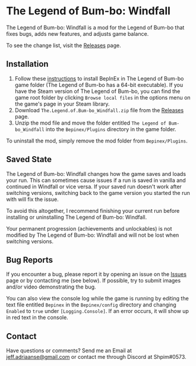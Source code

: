# The Legend of Bum-bo: Windfall
The Legend of Bum-bo: Windfall is a mod for the Legend of Bum-bo that fixes bugs, adds new features, and adjusts game balance.

To see the change list, visit the [Releases](https://github.com/Shpim/The-Legend-of-Bum-bo-Windfall/releases) page.

## Installation
1. Follow these [instructions](https://docs.bepinex.dev/master/articles/user_guide/installation/unity_mono.html) to install BepInEx in The Legend of Bum-bo game folder (The Legend of Bum-bo has a 64-bit executable). If you have the Steam version of The Legend of Bum-bo, you can find the game root folder by clicking `Browse local files` in the options menu on the game's page in your Steam library.
2. Download `The.Legend.of.Bum-bo_Windfall.zip` file from the [Releases](https://github.com/Shpim/The-Legend-of-Bum-bo-Windfall/releases) page.
3. Unzip the mod file and move the folder entitled `The Legend of Bum-bo_Windfall` into the `Bepinex/Plugins` directory in the game folder.

To uninstall the mod, simply remove the mod folder from `Bepinex/Plugins`.

## Saved State
The Legend of Bum-bo: Windfall changes how the game saves and loads your run. This can sometimes cause issues if a run is saved in vanilla and continued in Windfall or vice versa. If your saved run doesn't work after switching versions, switching back to the game version you started the run with will fix the issue.

To avoid this altogether, I recommend finishing your current run before installing or uninstalling The Legend of Bum-bo: Windfall.

Your permanent progression (achievements and unlockables) is not modified by The Legend of Bum-bo: Windfall and will not be lost when switching versions.

## Bug Reports
If you encounter a bug, please report it by opening an issue on the [Issues](https://github.com/Shpim/The-Legend-of-Bum-bo-Windfall/issues) page or by contacting me (see below).
If possible, try to submit images and/or video demonstrating the bug.

You can also view the console log while the game is running by editing the text file entitled `Bepinex` in the `Bepinex/config` directory and changing `Enabled` to `true` under `[Logging.Console]`. If an error occurs, it will show up in red text in the console.
## Contact
Have questions or comments? Send me an Email at jeff.adriaanse@gmail.com or contact me through Discord at Shpim#0573.
